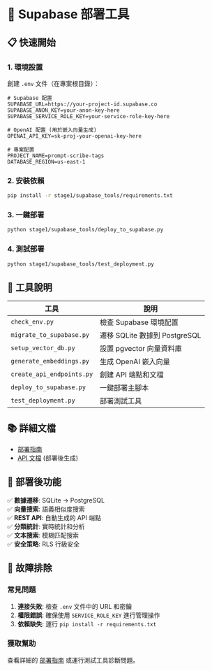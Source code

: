 # 🚀 Supabase 部署工具

## 📋 快速開始

### 1. 環境設置

創建 `.env` 文件（在專案根目錄）：
```env
# Supabase 配置
SUPABASE_URL=https://your-project-id.supabase.co
SUPABASE_ANON_KEY=your-anon-key-here
SUPABASE_SERVICE_ROLE_KEY=your-service-role-key-here

# OpenAI 配置 (用於嵌入向量生成)
OPENAI_API_KEY=sk-proj-your-openai-key-here

# 專案配置
PROJECT_NAME=prompt-scribe-tags
DATABASE_REGION=us-east-1
```

### 2. 安裝依賴
```bash
pip install -r stage1/supabase_tools/requirements.txt
```

### 3. 一鍵部署
```bash
python stage1/supabase_tools/deploy_to_supabase.py
```

### 4. 測試部署
```bash
python stage1/supabase_tools/test_deployment.py
```

## 📁 工具說明

| 工具 | 說明 |
|------|------|
| `check_env.py` | 檢查 Supabase 環境配置 |
| `migrate_to_supabase.py` | 遷移 SQLite 數據到 PostgreSQL |
| `setup_vector_db.py` | 設置 pgvector 向量資料庫 |
| `generate_embeddings.py` | 生成 OpenAI 嵌入向量 |
| `create_api_endpoints.py` | 創建 API 端點和文檔 |
| `deploy_to_supabase.py` | 一鍵部署主腳本 |
| `test_deployment.py` | 部署測試工具 |

## 📚 詳細文檔

- [部署指南](SUPABASE_DEPLOYMENT_GUIDE.md)
- [API 文檔](output/API_DOCUMENTATION.md) (部署後生成)

## 🎯 部署後功能

✅ **數據遷移**: SQLite → PostgreSQL  
✅ **向量搜索**: 語義相似度搜索  
✅ **REST API**: 自動生成的 API 端點  
✅ **分類統計**: 實時統計和分析  
✅ **文本搜索**: 模糊匹配搜索  
✅ **安全策略**: RLS 行級安全  

## 🔧 故障排除

### 常見問題

1. **連接失敗**: 檢查 `.env` 文件中的 URL 和密鑰
2. **權限錯誤**: 確保使用 `SERVICE_ROLE_KEY` 進行管理操作
3. **依賴缺失**: 運行 `pip install -r requirements.txt`

### 獲取幫助

查看詳細的 [部署指南](SUPABASE_DEPLOYMENT_GUIDE.md) 或運行測試工具診斷問題。
